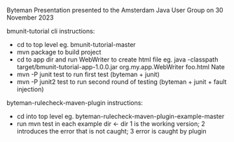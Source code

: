 Byteman Presentation presented to the Amsterdam Java User Group on 30 November 2023

bmunit-tutorial cli instructions:

* cd to top level eg. bmunit-tutorial-master
* mvn package to build project
* cd to app dir and run WebWriter to create html file eg. java -classpath target/bmunit-tutorial-app-1.0.0.jar org.my.app.WebWriter foo.html Nate
* mvn -P junit test to run first test (byteman + junit)
* mvn -P junit2 test to run second round of testing (byteman + junit + fault injection)

byteman-rulecheck-maven-plugin instructions:

* cd into top level eg. byteman-rulecheck-maven-plugin-example-master
* run mvn test in each example dir <- dir 1 is the working version; 2 introduces the error that is not caught; 3 error is caught by plugin